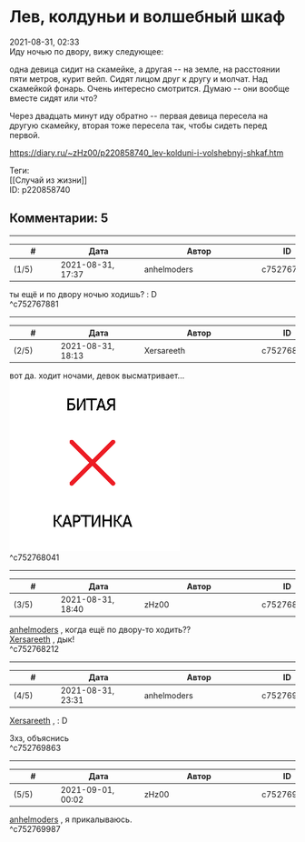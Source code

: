 Лев, колдуньи и волшебный шкаф
==============================

  
2021-08-31, 02:33  
 Иду ночью по двору, вижу следующее:   
   
 одна девица сидит на скамейке, а другая -- на земле, на расстоянии пяти метров, курит вейп. Сидят лицом друг к другу и молчат. Над скамейкой фонарь. Очень интересно смотрится. Думаю -- они вообще вместе сидят или что?   
   
 Через двадцать минут иду обратно -- первая девица пересела на другую скамейку, вторая тоже пересела так, чтобы сидеть перед первой.   
  
<https://diary.ru/~zHz00/p220858740_lev-kolduni-i-volshebnyj-shkaf.htm>  
  
Теги:  
[[Случай из жизни]]  
ID: p220858740  


Комментарии: 5
--------------

  


---



|         #         |              Дата              |                     Автор                     |           ID           |
| --- | --- | --- | --- |
| (1/5) | 2021-08-31, 17:37 | anhelmoders | c752767881 |

  
 ты ещё и по двору ночью ходишь? : D   
 ^c752767881

---



|         #         |              Дата              |                     Автор                     |           ID           |
| --- | --- | --- | --- |
| (2/5) | 2021-08-31, 18:13 | Xersareeth | c752768041 |

  
 вот да. ходит ночами, девок высматривает... ![:candle:](pics/1498.gif)   
 ^c752768041

---



|         #         |              Дата              |                     Автор                     |           ID           |
| --- | --- | --- | --- |
| (3/5) | 2021-08-31, 18:40 | zHz00 | c752768212 |

  
  [anhelmoders](https://anhelmoders.diary.ru "No plans. Only wonders.")  , когда ещё по двору-то ходить??   
  [Xersareeth](https://BurrowDeclassified.diary.ru "One more fang")  , дык!   
 ^c752768212

---



|         #         |              Дата              |                     Автор                     |           ID           |
| --- | --- | --- | --- |
| (4/5) | 2021-08-31, 23:31 | anhelmoders | c752769863 |

  
  [Xersareeth](https://BurrowDeclassified.diary.ru "One more fang")  , : D   
   
 Зхз, объяснись   
 ^c752769863

---



|         #         |              Дата              |                     Автор                     |           ID           |
| --- | --- | --- | --- |
| (5/5) | 2021-09-01, 00:02 | zHz00 | c752769987 |

  
  [anhelmoders](https://anhelmoders.diary.ru "No plans. Only wonders.")  , я прикалываюсь.   
 ^c752769987